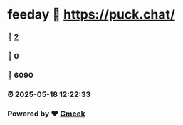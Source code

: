 # feeday :link: https://puck.chat/ 
### :page_facing_up: [2](https://puck.chat//tag.html) 
### :speech_balloon: 0 
### :hibiscus: 6090 
### :alarm_clock: 2025-05-18 12:22:33 
### Powered by :heart: [Gmeek](https://github.com/Meekdai/Gmeek)
